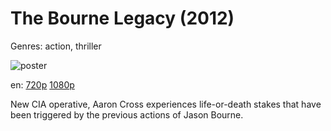 # The Bourne Legacy (2012)

Genres: action, thriller

![poster](http://image.tmdb.org/t/p/w500/AnKnLsybNhnibvA3mba1ct9Nnb6.jpg)

en:
  [720p](magnet:?xt=urn:btih:D7AE1E0AC235E718D0934C50CE0C558F3DFC71A7&tr=udp://glotorrents.pw:6969/announce&tr=udp://tracker.opentrackr.org:1337/announce&tr=udp://torrent.gresille.org:80/announce&tr=udp://tracker.openbittorrent.com:80&tr=udp://tracker.coppersurfer.tk:6969&tr=udp://tracker.leechers-paradise.org:6969&tr=udp://p4p.arenabg.ch:1337&tr=udp://tracker.internetwarriors.net:1337)
  [1080p](magnet:?xt=urn:btih:96DCC84F77266517AAD32AFF08CAE7C3BB765FDA&tr=udp://glotorrents.pw:6969/announce&tr=udp://tracker.opentrackr.org:1337/announce&tr=udp://torrent.gresille.org:80/announce&tr=udp://tracker.openbittorrent.com:80&tr=udp://tracker.coppersurfer.tk:6969&tr=udp://tracker.leechers-paradise.org:6969&tr=udp://p4p.arenabg.ch:1337&tr=udp://tracker.internetwarriors.net:1337)
  


New CIA operative, Aaron Cross experiences life-or-death stakes that have been triggered by the previous actions of Jason Bourne.